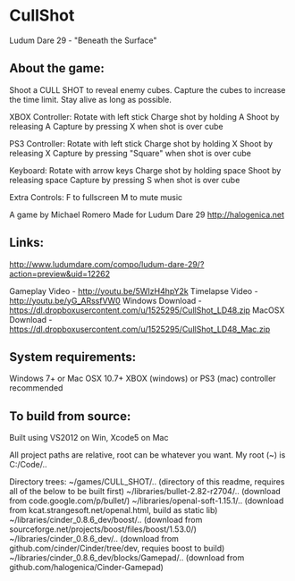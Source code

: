 CullShot
========

Ludum Dare 29 - "Beneath the Surface"


About the game:
---------------
Shoot a CULL SHOT to reveal enemy cubes.
Capture the cubes to increase the time limit.
Stay alive as long as possible. 

XBOX Controller:
Rotate with left stick
Charge shot by holding A
Shoot by releasing A
Capture by pressing X when shot is over cube

PS3 Controller: 
Rotate with left stick 
Charge shot by holding X 
Shoot by releasing X 
Capture by pressing "Square" when shot is over cube 

Keyboard:
Rotate with arrow keys
Charge shot by holding space
Shoot by releasing space
Capture by pressing S when shot is over cube

Extra Controls: 
F to fullscreen 
M to mute music 


A game by Michael Romero
Made for Ludum Dare 29
http://halogenica.net

Links:
------
http://www.ludumdare.com/compo/ludum-dare-29/?action=preview&uid=12262

Gameplay Video 		- http://youtu.be/5WIzH4hpY2k
Timelapse Video 	- http://youtu.be/yG_ARssfVW0
Windows Download 	- https://dl.dropboxusercontent.com/u/1525295/CullShot_LD48.zip
MacOSX Download 	- https://dl.dropboxusercontent.com/u/1525295/CullShot_LD48_Mac.zip


System requirements:
--------------------
Windows 7+ or Mac OSX 10.7+
XBOX (windows) or PS3 (mac) controller recommended



To build from source:
---------------------
Built using VS2012 on Win, Xcode5 on Mac

All project paths are relative, root can be whatever you want. My root (~) is C:/Code/..

Directory trees:
~/games/CULL_SHOT/..                           (directory of this readme, requires all of the below to be built first)
~/libraries/bullet-2.82-r2704/..               (download from code.google.com/p/bullet/)
~/libraries/openal-soft-1.15.1/..              (download from kcat.strangesoft.net/openal.html, build as static lib)
~/libraries/cinder_0.8.6_dev/boost/..          (download from sourceforge.net/projects/boost/files/boost/1.53.0/)
~/libraries/cinder_0.8.6_dev/..                (download from github.com/cinder/Cinder/tree/dev, requies boost to build)
~/libraries/cinder_0.8.6_dev/blocks/Gamepad/.. (download from github.com/halogenica/Cinder-Gamepad)
